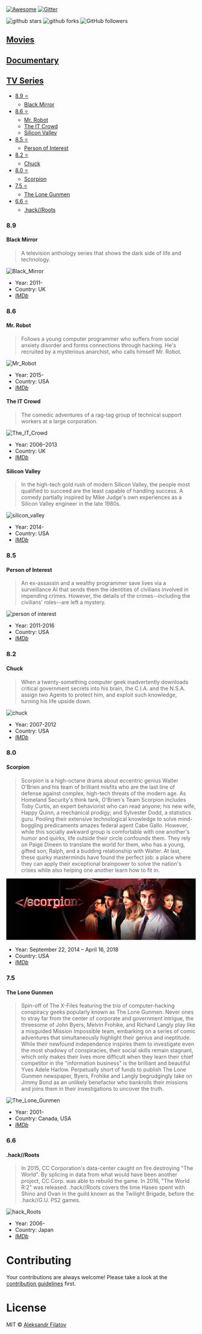 [![Awesome](https://cdn.rawgit.com/sindresorhus/awesome/d7305f38d29fed78fa85652e3a63e154dd8e8829/media/badge.svg)](https://github.com/sindresorhus/awesome)
[![Gitter](https://badges.gitter.im/Join%20Chat.svg)](https://gitter.im/greybax/IT-films?utm_source=badge&utm_medium=badge&utm_campaign=pr-badge)

<a style="text-decoration: none;" target="_blank" href="https://github.com/greybax/IT-films/stargazers">
    <img src="https://img.shields.io/github/stars/greybax/IT-films.svg?style=social&label=Star" alt="github stars"> 
</a>
<a style="text-decoration: none;" target="_blank" href="https://github.com/greybax/IT-films/fork" title="Fork Awesome IT-films on GitHub">
    <img src="https://img.shields.io/github/forks/greybax/IT-films.svg?style=social&label=Fork" alt="github forks"> 
</a>
<a style="text-decoration: none;" target="_blank" href="https://github.com/greybax?tab=followers" title="Follow @greybax on GitHub">
    <img src="https://img.shields.io/github/followers/greybax.svg?style=social&label=Follow" alt="GitHub followers">
</a>

## [Movies](movies.md)
## [Documentary](documentary.md)
## [TV Series](tv_series.md)

- [8.9 :star:](#_89)
  - [Black Mirror](#black-mirror)
- [8.6 :star:](#_86)
  - [Mr. Robot](#mr-robot)
  - [The IT Crowd](#the-it-crowd)
  - [Silicon Valley](#silicon-valley)
- [8.5 :star:](#_85)
  - [Person of Interest](#person-of-interest)
- [8.2 :star:](#_82)
  - [Chuck](#chuck)
- [8.0 :star:](#_80)
  - [Scorpion](#scorpion)
- [7.5 :star:](#_75)
  - [The Lone Gunmen](#the-lone-gunmen)
- [6.6 :star:](#_66)
  - [ .hack//Roots](#hack_roots)

### 8.9

#### Black Mirror
> A television anthology series that shows the dark side of life and technology.

![Black_Mirror](assets/black_mirror.jpg)
* Year: 2011-
* Country: UK
* [_IMDb_](http://www.imdb.com/title/tt2085059/)

### 8.6

#### Mr. Robot
> Follows a young computer programmer who suffers from social anxiety disorder and forms connections through hacking. He's recruited by a mysterious anarchist, who calls himself Mr. Robot.

![Mr_Robot](assets/mr_robot.jpg)
* Year: 2015-
* Country: USA
* [_IMDb_](http://www.imdb.com/title/tt4158110)

#### The IT Crowd
> The comedic adventures of a rag-tag group of technical support workers at a large corporation.

![The_IT_Crowd](assets/the_it_crowd.jpg)
* Year: 2006–2013
* Country: UK
* [_IMDb_](http://www.imdb.com/title/tt0487831)

#### Silicon Valley
> In the high-tech gold rush of modern Silicon Valley, the people most qualified to succeed are the least capable of handling success. A comedy partially inspired by Mike Judge's own experiences as a Silicon Valley engineer in the late 1980s.

![silicon_valley](assets/silicon_valley.jpg)
* Year: 2014-
* Country: USA
* [_IMDb_](http://www.imdb.com/title/tt2575988/)

### 8.5

#### Person of Interest
> An ex-assassin and a wealthy programmer save lives via a surveillance AI that sends them the identities of civilians involved in impending crimes. However, the details of the crimes--including the civilians' roles--are left a mystery. 

![person of interest](assets/person_of_interest.jpg)
* Year: 2011-2016
* Country: USA
* [_IMDb_](http://www.imdb.com/title/tt1839578/)

### 8.2

#### Chuck
> When a twenty-something computer geek inadvertently downloads critical government secrets into his brain, the C.I.A. and the N.S.A. assign two Agents to protect him, and exploit such knowledge, turning his life upside down.

![chuck](assets/chuck.jpg)
* Year: 2007-2012
* Country: USA
* [_IMDb_](http://www.imdb.com/title/tt0934814/)

### 8.0

#### Scorpion
> Scorpion is a high-octane drama about eccentric genius Walter O'Brien and his team of brilliant misfits who are the last line of defense against complex, high-tech threats of the modern age. As Homeland Security's think tank, O'Brien's Team Scorpion includes Toby Curtis, an expert behaviorist who can read anyone; his new wife, Happy Quinn, a mechanical prodigy; and Sylvester Dodd, a statistics guru. Pooling their extensive technological knowledge to solve mind-boggling predicaments amazes federal agent Cabe Gallo. However, while this socially awkward group is comfortable with one another's humor and quirks, life outside their circle confounds them. They rely on Paige Dineen to translate the world for them, who has a young, gifted son, Ralph, and a budding relationship with Walter. At last, these quirky masterminds have found the perfect job: a place where they can apply their exceptional brainpower to solve the nation's crises while also helping one another learn how to fit in.

![chuck](assets/scorpion.png)
* Year: September 22, 2014 – April 16, 2018
* Country: USA
* [_IMDb_](https://www.imdb.com/title/tt3514324/?ref_=nv_sr_1)

### 7.5

#### The Lone Gunmen
> Spin-off of The X-Files featuring the trio of computer-hacking conspiracy geeks popularly known as The Lone Gunmen. Never ones to stray far from the center of corporate and government intrigue, the threesome of John Byers, Melvin Frohike, and Richard Langly play like a misguided Mission Impossible team, embarking on a series of comic adventures that simultaneously highlight their genius and ineptitude. While their newfound independence inspires them to investigate even the most shadowy of conspiracies, their social skills remain stagnant, which only makes their lives more difficult when they learn their chief competitor in the "information business" is the brilliant and beautiful Yves Adele Harlow. Perpetually short of funds to publish The Lone Gunmen newspaper, Byers, Frohike and Langly begrudgingly take on Jimmy Bond as an unlikely benefactor who bankrolls their missions and joins them in their investigations to uncover the truth.

![The_Lone_Gunmen](assets/the_lone_gunmen.jpg)
* Year: 2001-
* Country: Canada, USA
* [_IMDb_](http://www.imdb.com/title/tt0243069)

### 6.6

#### .hack//Roots
> In 2015, CC Corporation's data-center caught on fire destroying "The World". By splicing in data from what would have been another project, CC Corp. was able to rebuild the game. In 2016, "The World R:2" was released. .hack//Roots covers the time Haseo spent with Shino and Ovan in the guild known as the Twilight Brigade, before the .hack//G.U. PS2 games.

![hack_Roots](assets/hack_roots.jpg)
* Year: 2006-
* Country: Japan
* [_IMDb_](http://www.imdb.com/title/tt0807655/)

# Contributing
Your contributions are always welcome! Please take a look at the [contribution guidelines](CONTRIBUTING.md) first.

# License
MIT © [Aleksandr Filatov](https://alfilatov.com)
